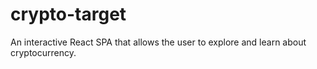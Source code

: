 # crypto-target
An interactive React SPA that allows the user to explore and learn about cryptocurrency.
